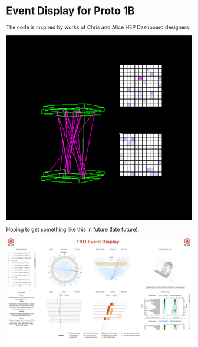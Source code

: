# Event Display for Proto 1B

The code is inspired by works of Chris and Alice HEP Dashboard designers.

![pic1](pic.png)

Hoping to get something like this in future (late future).

![TRD Display](open_days_display.png)

